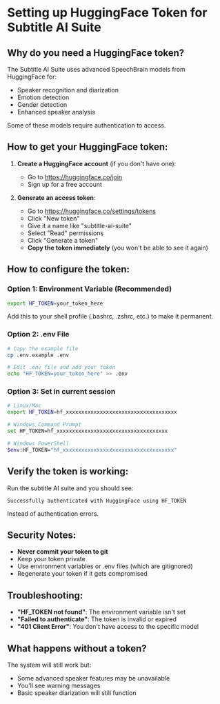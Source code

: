 # Setting up HuggingFace Token for Subtitle AI Suite

## Why do you need a HuggingFace token?

The Subtitle AI Suite uses advanced SpeechBrain models from HuggingFace for:
- Speaker recognition and diarization
- Emotion detection
- Gender detection
- Enhanced speaker analysis

Some of these models require authentication to access.

## How to get your HuggingFace token:

1. **Create a HuggingFace account** (if you don't have one):
   - Go to https://huggingface.co/join
   - Sign up for a free account

2. **Generate an access token**:
   - Go to https://huggingface.co/settings/tokens
   - Click "New token"
   - Give it a name like "subtitle-ai-suite"
   - Select "Read" permissions
   - Click "Generate a token"
   - **Copy the token immediately** (you won't be able to see it again)

## How to configure the token:

### Option 1: Environment Variable (Recommended)
```bash
export HF_TOKEN=your_token_here
```

Add this to your shell profile (.bashrc, .zshrc, etc.) to make it permanent.

### Option 2: .env File
```bash
# Copy the example file
cp .env.example .env

# Edit .env file and add your token
echo "HF_TOKEN=your_token_here" >> .env
```

### Option 3: Set in current session
```bash
# Linux/Mac
export HF_TOKEN=hf_xxxxxxxxxxxxxxxxxxxxxxxxxxxxxxxxxxxx

# Windows Command Prompt
set HF_TOKEN=hf_xxxxxxxxxxxxxxxxxxxxxxxxxxxxxxxxxxxx

# Windows PowerShell
$env:HF_TOKEN="hf_xxxxxxxxxxxxxxxxxxxxxxxxxxxxxxxxxxxx"
```

## Verify the token is working:

Run the subtitle AI suite and you should see:
```
Successfully authenticated with HuggingFace using HF_TOKEN
```

Instead of authentication errors.

## Security Notes:

- **Never commit your token to git**
- Keep your token private
- Use environment variables or .env files (which are gitignored)
- Regenerate your token if it gets compromised

## Troubleshooting:

- **"HF_TOKEN not found"**: The environment variable isn't set
- **"Failed to authenticate"**: The token is invalid or expired
- **"401 Client Error"**: You don't have access to the specific model

## What happens without a token?

The system will still work but:
- Some advanced speaker features may be unavailable
- You'll see warning messages
- Basic speaker diarization will still function